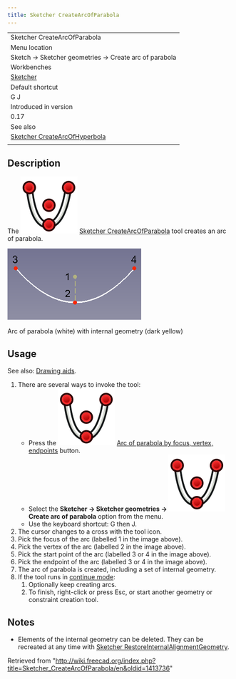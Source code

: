 ```yaml
---
title: Sketcher CreateArcOfParabola
---
```


|                                                                                                 |
| ----------------------------------------------------------------------------------------------- |
| Sketcher CreateArcOfParabola                                                                    |
| Menu location                                                                                   |
| Sketch → Sketcher geometries → Create arc of parabola                                           |
| Workbenches                                                                                     |
| [Sketcher](/Sketcher_Workbench "Sketcher Workbench")                                            |
| Default shortcut                                                                                |
| G J                                                                                             |
| Introduced in version                                                                           |
| 0.17                                                                                            |
| See also                                                                                        |
| [Sketcher CreateArcOfHyperbola](/Sketcher_CreateArcOfHyperbola "Sketcher CreateArcOfHyperbola") |
|                                                                                                 |

## Description

The ![](/src/assets/images/Sketcher_CreateArcOfParabola.svg) [Sketcher CreateArcOfParabola](/Sketcher_CreateArcOfParabola "Sketcher CreateArcOfParabola") tool creates an arc of parabola.

![](/src/assets/images/Sketcher_CreateArcOfParabola_Example.png)

Arc of parabola (white) with internal geometry (dark yellow)

## Usage

See also: [Drawing aids](/Sketcher_Workbench#Drawing_aids "Sketcher Workbench").

1. There are several ways to invoke the tool:
   - Press the ![](/src/assets/images/Sketcher_CreateArcOfParabola.svg) [Arc of parabola by focus, vertex, endpoints](/Sketcher_CreateArcOfParabola "Sketcher CreateArcOfParabola") button.
   - Select the **Sketcher → Sketcher geometries → ![](/src/assets/images/Sketcher_CreateArcOfParabola.svg) Create arc of parabola** option from the menu.
   - Use the keyboard shortcut: G then J.
2. The cursor changes to a cross with the tool icon.
3. Pick the focus of the arc (labelled 1 in the image above).
4. Pick the vertex of the arc (labelled 2 in the image above).
5. Pick the start point of the arc (labelled 3 or 4 in the image above).
6. Pick the endpoint of the arc (labelled 3 or 4 in the image above).
7. The arc of parabola is created, including a set of internal geometry.
8. If the tool runs in [continue mode](/Sketcher_Workbench#Continue_modes "Sketcher Workbench"):
   1. Optionally keep creating arcs.
   2. To finish, right-click or press Esc, or start another geometry or constraint creation tool.

## Notes

- Elements of the internal geometry can be deleted. They can be recreated at any time with [Sketcher RestoreInternalAlignmentGeometry](/Sketcher_RestoreInternalAlignmentGeometry "Sketcher RestoreInternalAlignmentGeometry").

Retrieved from "<http://wiki.freecad.org/index.php?title=Sketcher_CreateArcOfParabola/en&oldid=1413736>"
